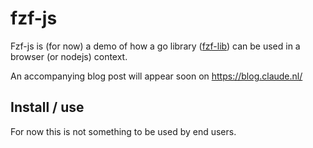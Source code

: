 # fzf-js

Fzf-js is (for now) a demo of how a go library ([fzf-lib](https://github.com/reinhrst/fzf-lib)) can be used in a browser (or nodejs) context.

An accompanying blog post will appear soon on https://blog.claude.nl/

## Install / use
For now this is not something to be used by end users.
